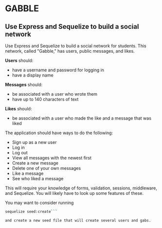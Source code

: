 # GABBLE
## Use Express and Sequelize to build a social network

Use Express and Sequelize to build a social network for students. This network, called "Gabble," has users, public messages, and likes.

**Users** should:

* have a username and password for logging in
* have a display name

**Messages** should:
* be associated with a user who wrote them
* have up to 140 characters of text

**Likes** should:
* be associated with a user who made the like and a message that was liked

The application should have ways to do the following:
* Sign up as a new user
* Log in
* Log out
* View all messages with the newest first
* Create a new message
* Delete one of your own messages
* Like a message
* See who liked a message

This will require your knowledge of forms, validation, sessions, middleware, and Sequelize. You will likely have to look up some features of these.

You may want to consider running
```bash
sequelize seed:create```

and create a new seed file that will create several users and gabs.

